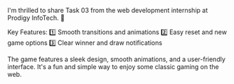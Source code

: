 
I'm thrilled to share Task 03 from the web development internship at Prodigy InfoTech. 🌟

Key Features:
1️⃣ Smooth transitions and animations
2️⃣ Easy reset and new game options
3️⃣ Clear winner and draw notifications

The game features a sleek design, smooth animations, and a user-friendly interface. It's a fun and simple way to enjoy some classic gaming on the web.


